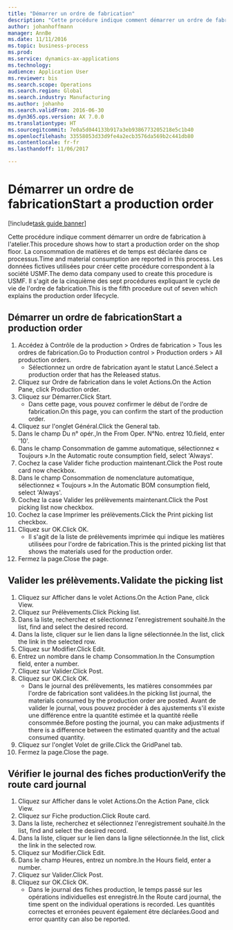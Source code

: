 ```yaml
--- 
title: "Démarrer un ordre de fabrication"
description: "Cette procédure indique comment démarrer un ordre de fabrication à l'atelier."
author: johanhoffmann
manager: AnnBe
ms.date: 11/11/2016
ms.topic: business-process
ms.prod: 
ms.service: dynamics-ax-applications
ms.technology: 
audience: Application User
ms.reviewer: bis
ms.search.scope: Operations
ms.search.region: Global
ms.search.industry: Manufacturing
ms.author: johanho
ms.search.validFrom: 2016-06-30
ms.dyn365.ops.version: AX 7.0.0
ms.translationtype: HT
ms.sourcegitcommit: 7e0a5d044133b917a3eb9386773205218e5c1b40
ms.openlocfilehash: 33558053d33d9fe4a2ecb3576da569b2c441db80
ms.contentlocale: fr-fr
ms.lasthandoff: 11/06/2017

---
```

# <a name="start-a-production-order"></a><span data-ttu-id="b15bf-103">Démarrer un ordre de fabrication</span><span class="sxs-lookup"><span data-stu-id="b15bf-103">Start a production order</span></span>

[!include[task guide banner](../../includes/task-guide-banner.md)]

<span data-ttu-id="b15bf-104">Cette procédure indique comment démarrer un ordre de fabrication à l'atelier.</span><span class="sxs-lookup"><span data-stu-id="b15bf-104">This procedure shows how to start a production order on the shop floor.</span></span> <span data-ttu-id="b15bf-105">La consommation de matières et de temps est déclarée dans ce processus.</span><span class="sxs-lookup"><span data-stu-id="b15bf-105">Time and material consumption are reported in this process.</span></span> <span data-ttu-id="b15bf-106">Les données fictives utilisées pour créer cette procédure correspondent à la société USMF.</span><span class="sxs-lookup"><span data-stu-id="b15bf-106">The demo data company used to create this procedure is USMF.</span></span> <span data-ttu-id="b15bf-107">Il s'agit de la cinquième des sept procédures expliquant le cycle de vie de l'ordre de fabrication.</span><span class="sxs-lookup"><span data-stu-id="b15bf-107">This is the fifth procedure out of seven which explains the production order lifecycle.</span></span>


## <a name="start-a-production-order"></a><span data-ttu-id="b15bf-108">Démarrer un ordre de fabrication</span><span class="sxs-lookup"><span data-stu-id="b15bf-108">Start a production order</span></span>
1. <span data-ttu-id="b15bf-109">Accédez à Contrôle de la production > Ordres de fabrication > Tous les ordres de fabrication.</span><span class="sxs-lookup"><span data-stu-id="b15bf-109">Go to Production control > Production orders > All production orders.</span></span>
    * <span data-ttu-id="b15bf-110">Sélectionnez un ordre de fabrication ayant le statut Lancé.</span><span class="sxs-lookup"><span data-stu-id="b15bf-110">Select a production order that has the Released status.</span></span>  
2. <span data-ttu-id="b15bf-111">Cliquez sur Ordre de fabrication dans le volet Actions.</span><span class="sxs-lookup"><span data-stu-id="b15bf-111">On the Action Pane, click Production order.</span></span>
3. <span data-ttu-id="b15bf-112">Cliquez sur Démarrer.</span><span class="sxs-lookup"><span data-stu-id="b15bf-112">Click Start.</span></span>
    * <span data-ttu-id="b15bf-113">Dans cette page, vous pouvez confirmer le début de l'ordre de fabrication.</span><span class="sxs-lookup"><span data-stu-id="b15bf-113">On this page, you can confirm the start of the production order.</span></span>  
4. <span data-ttu-id="b15bf-114">Cliquez sur l'onglet Général.</span><span class="sxs-lookup"><span data-stu-id="b15bf-114">Click the General tab.</span></span>
5. <span data-ttu-id="b15bf-115">Dans le champ Du n° opér.,</span><span class="sxs-lookup"><span data-stu-id="b15bf-115">In the From Oper.</span></span> <span data-ttu-id="b15bf-116">N°</span><span class="sxs-lookup"><span data-stu-id="b15bf-116">No.</span></span> <span data-ttu-id="b15bf-117">entrez 10.</span><span class="sxs-lookup"><span data-stu-id="b15bf-117">field, enter '10'.</span></span>
6. <span data-ttu-id="b15bf-118">Dans le champ Consommation de gamme automatique, sélectionnez « Toujours ».</span><span class="sxs-lookup"><span data-stu-id="b15bf-118">In the Automatic route consumption field, select 'Always'.</span></span>
7. <span data-ttu-id="b15bf-119">Cochez la case Valider fiche production maintenant.</span><span class="sxs-lookup"><span data-stu-id="b15bf-119">Click the Post route card now checkbox.</span></span>
8. <span data-ttu-id="b15bf-120">Dans le champ Consommation de nomenclature automatique, sélectionnez « Toujours ».</span><span class="sxs-lookup"><span data-stu-id="b15bf-120">In the Automatic BOM consumption field, select 'Always'.</span></span>
9. <span data-ttu-id="b15bf-121">Cochez la case Valider les prélèvements maintenant.</span><span class="sxs-lookup"><span data-stu-id="b15bf-121">Click the Post picking list now checkbox.</span></span>
10. <span data-ttu-id="b15bf-122">Cochez la case Imprimer les prélèvements.</span><span class="sxs-lookup"><span data-stu-id="b15bf-122">Click the Print picking list checkbox.</span></span>
11. <span data-ttu-id="b15bf-123">Cliquez sur OK.</span><span class="sxs-lookup"><span data-stu-id="b15bf-123">Click OK.</span></span>
    * <span data-ttu-id="b15bf-124">Il s'agit de la liste de prélèvements imprimée qui indique les matières utilisées pour l'ordre de fabrication.</span><span class="sxs-lookup"><span data-stu-id="b15bf-124">This is the printed picking list that shows the materials used for the production order.</span></span>  
12. <span data-ttu-id="b15bf-125">Fermez la page.</span><span class="sxs-lookup"><span data-stu-id="b15bf-125">Close the page.</span></span>

## <a name="validate-the-picking-list"></a><span data-ttu-id="b15bf-126">Valider les prélèvements.</span><span class="sxs-lookup"><span data-stu-id="b15bf-126">Validate the picking list</span></span>
1. <span data-ttu-id="b15bf-127">Cliquez sur Afficher dans le volet Actions.</span><span class="sxs-lookup"><span data-stu-id="b15bf-127">On the Action Pane, click View.</span></span>
2. <span data-ttu-id="b15bf-128">Cliquez sur Prélèvements.</span><span class="sxs-lookup"><span data-stu-id="b15bf-128">Click Picking list.</span></span>
3. <span data-ttu-id="b15bf-129">Dans la liste, recherchez et sélectionnez l'enregistrement souhaité.</span><span class="sxs-lookup"><span data-stu-id="b15bf-129">In the list, find and select the desired record.</span></span>
4. <span data-ttu-id="b15bf-130">Dans la liste, cliquer sur le lien dans la ligne sélectionnée.</span><span class="sxs-lookup"><span data-stu-id="b15bf-130">In the list, click the link in the selected row.</span></span>
5. <span data-ttu-id="b15bf-131">Cliquez sur Modifier.</span><span class="sxs-lookup"><span data-stu-id="b15bf-131">Click Edit.</span></span>
6. <span data-ttu-id="b15bf-132">Entrez un nombre dans le champ Consommation.</span><span class="sxs-lookup"><span data-stu-id="b15bf-132">In the Consumption field, enter a number.</span></span>
7. <span data-ttu-id="b15bf-133">Cliquez sur Valider.</span><span class="sxs-lookup"><span data-stu-id="b15bf-133">Click Post.</span></span>
8. <span data-ttu-id="b15bf-134">Cliquez sur OK.</span><span class="sxs-lookup"><span data-stu-id="b15bf-134">Click OK.</span></span>
    * <span data-ttu-id="b15bf-135">Dans le journal des prélèvements, les matières consommées par l'ordre de fabrication sont validées.</span><span class="sxs-lookup"><span data-stu-id="b15bf-135">In the picking list journal, the materials consumed by the production order are posted.</span></span> <span data-ttu-id="b15bf-136">Avant de valider le journal, vous pouvez procéder à des ajustements s'il existe une différence entre la quantité estimée et la quantité réelle consommée.</span><span class="sxs-lookup"><span data-stu-id="b15bf-136">Before posting the journal, you can make adjustments if there is a difference between the estimated quantity and the actual consumed quantity.</span></span>  
9. <span data-ttu-id="b15bf-137">Cliquez sur l'onglet Volet de grille.</span><span class="sxs-lookup"><span data-stu-id="b15bf-137">Click the GridPanel tab.</span></span>
10. <span data-ttu-id="b15bf-138">Fermez la page.</span><span class="sxs-lookup"><span data-stu-id="b15bf-138">Close the page.</span></span>

## <a name="verify-the-route-card-journal"></a><span data-ttu-id="b15bf-139">Vérifier le journal des fiches production</span><span class="sxs-lookup"><span data-stu-id="b15bf-139">Verify the route card journal</span></span>
1. <span data-ttu-id="b15bf-140">Cliquez sur Afficher dans le volet Actions.</span><span class="sxs-lookup"><span data-stu-id="b15bf-140">On the Action Pane, click View.</span></span>
2. <span data-ttu-id="b15bf-141">Cliquez sur Fiche production.</span><span class="sxs-lookup"><span data-stu-id="b15bf-141">Click Route card.</span></span>
3. <span data-ttu-id="b15bf-142">Dans la liste, recherchez et sélectionnez l'enregistrement souhaité.</span><span class="sxs-lookup"><span data-stu-id="b15bf-142">In the list, find and select the desired record.</span></span>
4. <span data-ttu-id="b15bf-143">Dans la liste, cliquer sur le lien dans la ligne sélectionnée.</span><span class="sxs-lookup"><span data-stu-id="b15bf-143">In the list, click the link in the selected row.</span></span>
5. <span data-ttu-id="b15bf-144">Cliquez sur Modifier.</span><span class="sxs-lookup"><span data-stu-id="b15bf-144">Click Edit.</span></span>
6. <span data-ttu-id="b15bf-145">Dans le champ Heures, entrez un nombre.</span><span class="sxs-lookup"><span data-stu-id="b15bf-145">In the Hours field, enter a number.</span></span>
7. <span data-ttu-id="b15bf-146">Cliquez sur Valider.</span><span class="sxs-lookup"><span data-stu-id="b15bf-146">Click Post.</span></span>
8. <span data-ttu-id="b15bf-147">Cliquez sur OK.</span><span class="sxs-lookup"><span data-stu-id="b15bf-147">Click OK.</span></span>
    * <span data-ttu-id="b15bf-148">Dans le journal des fiches production, le temps passé sur les opérations individuelles est enregistré.</span><span class="sxs-lookup"><span data-stu-id="b15bf-148">In the Route card journal, the time spent on the individual operations is recorded.</span></span> <span data-ttu-id="b15bf-149">Les quantités correctes et erronées peuvent également être déclarées.</span><span class="sxs-lookup"><span data-stu-id="b15bf-149">Good and error quantity can also be reported.</span></span>  


